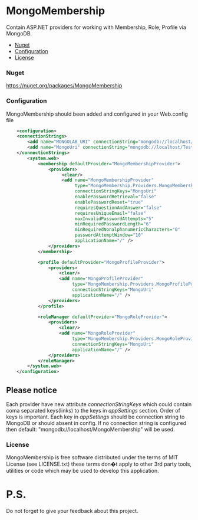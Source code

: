 MongoMembership
===============

Contain ASP.NET providers for working with Membership, Role, Profile via MongoDB.

* [Nuget](#nuget)
* [Configuration](#configuration)
* [License](#license)

### Nuget
https://nuget.org/packages/MongoMembership

### Configuration
MongoMembership should been added and configured in your Web.config file
```xml          
    <configuration>
	<connectionStrings>
	    <add name="MONGOLAB_URI" connectionString="mongodb://localhost/MongoLab"/>
	    <add name="MongoUri" connectionString="mongodb://localhost/TestMongoMembershipProvider"/>
	</connectionStrings>
        <system.web>
            <membership defaultProvider="MongoMembershipProvider">
                <providers>
                     <clear/>
                     <add name="MongoMembershipProvider"
                          type="MongoMembership.Providers.MongoMembershipProvider"
                          connectionStringKeys="MongoUri"
                          enablePasswordRetrieval="false"
                          enablePasswordReset="true"
                          requiresQuestionAndAnswer="false"
                          requiresUniqueEmail="false"
                          maxInvalidPasswordAttempts="5"
                          minRequiredPasswordLength="6"
                          minRequiredNonalphanumericCharacters="0"
                          passwordAttemptWindow="10"
                          applicationName="/" />
                </providers>
            </membership>

            <profile defaultProvider="MongoProfileProvider">
                <providers>
                    <clear/>
                    <add name="MongoProfileProvider"
                         type="MongoMembership.Providers.MongoProfileProvider"
                         connectionStringKeys="MongoUri"
                         applicationName="/" />
                </providers>
            </profile>

            <roleManager defaultProvider="MongoRoleProvider">
                <providers>
                    <clear/>
                    <add name="MongoRoleProvider"
                         type="MongoMembership.Providers.MongoRoleProvider"
                         connectionStringKeys="MongoUri"
                         applicationName="/" />
                </providers>
            </roleManager>
        </system.web>
    </configuration>
```

Please notice
-------------
Each provider have new attribute _connectionStringKeys_ which could contain coma separated keys(links) to the keys in _appSettings_ section. Order of keys is important. Each key in _appSettings_ should be connection string to MongoDB or should absent in config. If no connection string is configured then default: "mongodb://localhost/MongoMembership" will be used.

### License
MongoMembership is free software distributed under the terms of MIT License (see LICENSE.txt) these terms don�t apply to other 3rd party tools, utilities or code which may be used to develop this application.

# P.S.
Do not forget to give your feedback about this project.
